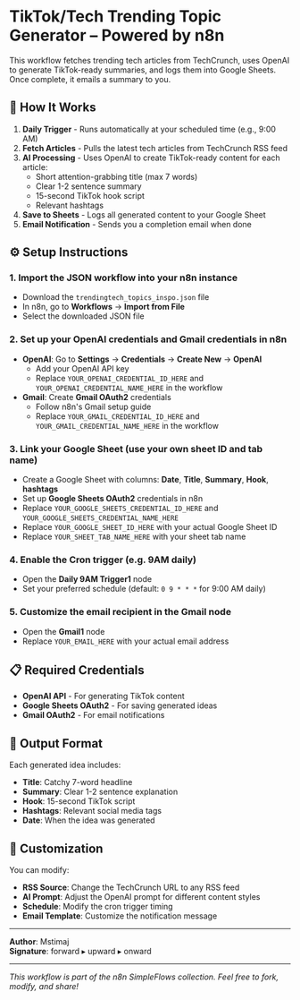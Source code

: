# TikTok/Tech Trending Topic Generator – Powered by n8n

This workflow fetches trending tech articles from TechCrunch, uses OpenAI to generate TikTok-ready summaries, and logs them into Google Sheets. Once complete, it emails a summary to you.

## 🚀 How It Works

1. **Daily Trigger** - Runs automatically at your scheduled time (e.g., 9:00 AM)
2. **Fetch Articles** - Pulls the latest tech articles from TechCrunch RSS feed
3. **AI Processing** - Uses OpenAI to create TikTok-ready content for each article:
   - Short attention-grabbing title (max 7 words)
   - Clear 1-2 sentence summary
   - 15-second TikTok hook script
   - Relevant hashtags
4. **Save to Sheets** - Logs all generated content to your Google Sheet
5. **Email Notification** - Sends you a completion email when done

## ⚙️ Setup Instructions

### 1. Import the JSON workflow into your n8n instance
- Download the `trendingtech_topics_inspo.json` file
- In n8n, go to **Workflows** → **Import from File**
- Select the downloaded JSON file

### 2. Set up your OpenAI credentials and Gmail credentials in n8n
- **OpenAI**: Go to **Settings** → **Credentials** → **Create New** → **OpenAI**
  - Add your OpenAI API key
  - Replace `YOUR_OPENAI_CREDENTIAL_ID_HERE` and `YOUR_OPENAI_CREDENTIAL_NAME_HERE` in the workflow
- **Gmail**: Create **Gmail OAuth2** credentials
  - Follow n8n's Gmail setup guide
  - Replace `YOUR_GMAIL_CREDENTIAL_ID_HERE` and `YOUR_GMAIL_CREDENTIAL_NAME_HERE` in the workflow

### 3. Link your Google Sheet (use your own sheet ID and tab name)
- Create a Google Sheet with columns: **Date**, **Title**, **Summary**, **Hook**, **hashtags**
- Set up **Google Sheets OAuth2** credentials in n8n
- Replace `YOUR_GOOGLE_SHEETS_CREDENTIAL_ID_HERE` and `YOUR_GOOGLE_SHEETS_CREDENTIAL_NAME_HERE`
- Replace `YOUR_GOOGLE_SHEET_ID_HERE` with your actual Google Sheet ID
- Replace `YOUR_SHEET_TAB_NAME_HERE` with your sheet tab name

### 4. Enable the Cron trigger (e.g. 9AM daily)
- Open the **Daily 9AM Trigger1** node
- Set your preferred schedule (default: `0 9 * * *` for 9:00 AM daily)

### 5. Customize the email recipient in the Gmail node
- Open the **Gmail1** node
- Replace `YOUR_EMAIL_HERE` with your actual email address

## 📋 Required Credentials

- **OpenAI API** - For generating TikTok content
- **Google Sheets OAuth2** - For saving generated ideas
- **Gmail OAuth2** - For email notifications

## 🎯 Output Format

Each generated idea includes:
- **Title**: Catchy 7-word headline
- **Summary**: Clear 1-2 sentence explanation
- **Hook**: 15-second TikTok script
- **Hashtags**: Relevant social media tags
- **Date**: When the idea was generated

## 🔧 Customization

You can modify:
- **RSS Source**: Change the TechCrunch URL to any RSS feed
- **AI Prompt**: Adjust the OpenAI prompt for different content styles
- **Schedule**: Modify the cron trigger timing
- **Email Template**: Customize the notification message

---

**Author**: Mstimaj  
**Signature**: forward ▸ upward ▸ onward

---

*This workflow is part of the n8n SimpleFlows collection. Feel free to fork, modify, and share!* 
